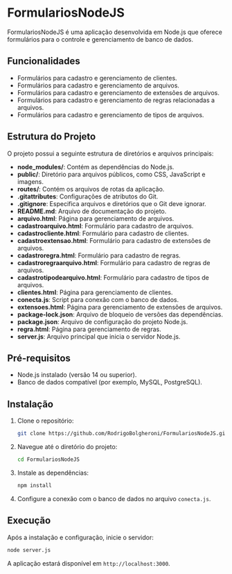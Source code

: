 # FormulariosNodeJS

FormulariosNodeJS é uma aplicação desenvolvida em Node.js que oferece formulários para o controle e gerenciamento de banco de dados.

## Funcionalidades

- Formulários para cadastro e gerenciamento de clientes.
- Formulários para cadastro e gerenciamento de arquivos.
- Formulários para cadastro e gerenciamento de extensões de arquivos.
- Formulários para cadastro e gerenciamento de regras relacionadas a arquivos.
- Formulários para cadastro e gerenciamento de tipos de arquivos.

## Estrutura do Projeto

O projeto possui a seguinte estrutura de diretórios e arquivos principais:

- **node_modules/**: Contém as dependências do Node.js.
- **public/**: Diretório para arquivos públicos, como CSS, JavaScript e imagens.
- **routes/**: Contém os arquivos de rotas da aplicação.
- **.gitattributes**: Configurações de atributos do Git.
- **.gitignore**: Especifica arquivos e diretórios que o Git deve ignorar.
- **README.md**: Arquivo de documentação do projeto.
- **arquivo.html**: Página para gerenciamento de arquivos.
- **cadastroarquivo.html**: Formulário para cadastro de arquivos.
- **cadastrocliente.html**: Formulário para cadastro de clientes.
- **cadastroextensao.html**: Formulário para cadastro de extensões de arquivos.
- **cadastroregra.html**: Formulário para cadastro de regras.
- **cadastroregraarquivo.html**: Formulário para cadastro de regras de arquivos.
- **cadastrotipodearquivo.html**: Formulário para cadastro de tipos de arquivos.
- **clientes.html**: Página para gerenciamento de clientes.
- **conecta.js**: Script para conexão com o banco de dados.
- **extensoes.html**: Página para gerenciamento de extensões de arquivos.
- **package-lock.json**: Arquivo de bloqueio de versões das dependências.
- **package.json**: Arquivo de configuração do projeto Node.js.
- **regra.html**: Página para gerenciamento de regras.
- **server.js**: Arquivo principal que inicia o servidor Node.js.

## Pré-requisitos

- Node.js instalado (versão 14 ou superior).
- Banco de dados compatível (por exemplo, MySQL, PostgreSQL).

## Instalação

1. Clone o repositório:

   ```bash
   git clone https://github.com/RodrigoBolgheroni/FormulariosNodeJS.git
   ```

2. Navegue até o diretório do projeto:

   ```bash
   cd FormulariosNodeJS
   ```

3. Instale as dependências:

   ```bash
   npm install
   ```

4. Configure a conexão com o banco de dados no arquivo `conecta.js`.

## Execução

Após a instalação e configuração, inicie o servidor:

```bash
node server.js
```

A aplicação estará disponível em `http://localhost:3000`.

